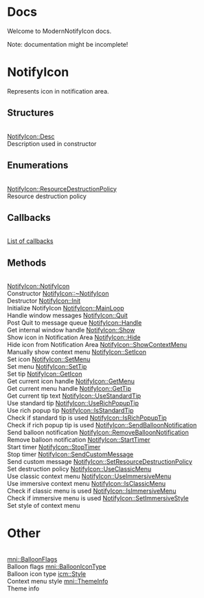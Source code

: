 
# Docs

Welcome to ModernNotifyIcon docs.

Note: documentation might be incomplete!

# NotifyIcon

Represents icon in notification area.

## Structures

|   |
| - |
[NotifyIcon::Desc](mni/ns-notifyicon-desc.md.md)</br>Description used in constructor

## Enumerations

|   |
| - |
[NotifyIcon::ResourceDestructionPolicy](mni/ne-notifyicon-resourcedestructionpolicy.md.md.md)</br>Resource destruction policy

## Callbacks

|   |
| - |
[List of callbacks](mni/nm-notifyicon-callbacks.md)

## Methods

|   |
| - |
[NotifyIcon::NotifyIcon](mni/nf-notifyicon-constructor.md)</br>Constructor
[NotifyIcon::~NotifyIcon](mni/nf-notifyicon-destructor.mdor.md)</br>Destructor
[NotifyIcon::Init](mni/nf-notifyicon-init.md)</br>Initialize NotifyIcon
[NotifyIcon::MainLoop](mni/nf-notifyicon-mainloop.md)</br>Handle window messages
[NotifyIcon::Quit](mni/nf-notifyicon-quit.md)</br>Post Quit to message queue
[NotifyIcon::Handle](mni/nf-notifyicon-handle.md)</br>Get internal window handle
[NotifyIcon::Show](mni/nf-notifyicon-show.md)</br>Show icon in Notification Area
[NotifyIcon::Hide](mni/nf-notifyicon-hide.md)</br>Hide icon from Notification Area
[NotifyIcon::ShowContextMenu](mni/nf-notifyicon-showcontextmenu.md)</br>Manually show context menu
[NotifyIcon::SetIcon](mni/nf-notifyicon-seticon.md)</br>Set icon
[NotifyIcon::SetMenu](mni/nf-notifyicon-setmenu.md)</br>Set menu
[NotifyIcon::SetTip](mni/nf-notifyicon-settip.md)</br>Set tip
[NotifyIcon::GetIcon](mni/nf-notifyicon-geticon.md)</br>Get current icon handle
[NotifyIcon::GetMenu](mni/nf-notifyicon-getmenu.md)</br>Get current menu handle
[NotifyIcon::GetTip](mni/nf-notifyicon-gettip.md)</br>Get current tip text
[NotifyIcon::UseStandardTip](mni/nf-notifyicon-usestandardtip.md)</br>Use standard tip
[NotifyIcon::UseRichPopupTip](mni/nf-notifyicon-userichpopuptip.md)</br>Use rich popup tip
[NotifyIcon::IsStandardTip](mni/nf-notifyicon-isstandardtip.md)</br>Check if standard tip is used
[NotifyIcon::IsRichPopupTip](mni/nf-notifyicon-isrichpopuptip.md.md)</br>Check if rich popup tip is used
[NotifyIcon::SendBalloonNotification](mni/nf-notifyicon-sendballoonnotification.md)</br>Send balloon notification
[NotifyIcon::RemoveBalloonNotification](mni/nf-notifyicon-removeballoonnotification.md)</br>Remove balloon notification
[NotifyIcon::StartTimer](mni/nf-notifyicon-starttimer.md)</br>Start timer
[NotifyIcon::StopTimer](mni/nf-notifyicon-stoptimer.md)</br>Stop timer
[NotifyIcon::SendCustomMessage](mni/nf-notifyicon-sendcustommessage.md)</br>Send custom message
[NotifyIcon::SetResourceDestructionPolicy](mni/nf-notifyicon-setresourcedestructionpolicy.md)</br>Set destruction policy
[NotifyIcon::UseClassicMenu](mni/nf-notifyicon-useclassicmenu.md)</br>Use classic context menu
[NotifyIcon::UseImmersiveMenu](mni/nf-notifyicon-useimmersivemenu.md)</br>Use immersive context menu
[NotifyIcon::IsClassicMenu](mni/nf-notifyicon-isclassicmenu.md)</br>Check if classic menu is used
[NotifyIcon::IsImmersiveMenu](mni/nf-notifyicon-isimmersivestyle.md)</br>Check if immersive menu is used
[NotifyIcon::SetImmersiveStyle](mni/nf-notifyicon-setimmersivestyle.md)</br>Set style of context menu

# Other

|   |
| - |
[mni::BalloonFlags](mni/ne-balloonflags.md)</br>Balloon flags
[mni::BalloonIconType](mni/ne-balloonicontype.md)</br>Balloon icon type
[icm::Style](mni/ne-icm-style.md)</br>Context menu style
[mni::ThemeInfo](mni/nc-themeinfo.md)</br>Theme info
